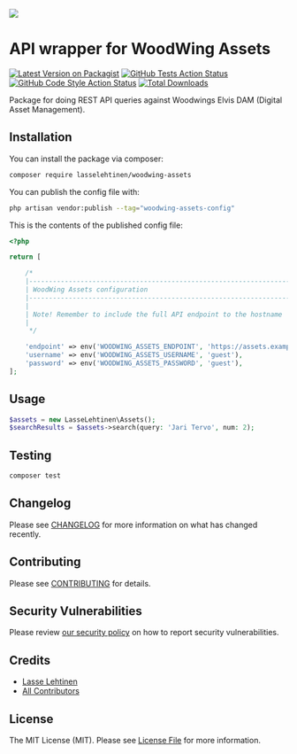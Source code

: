 
[<img src="https://github-ads.s3.eu-central-1.amazonaws.com/support-ukraine.svg?t=1" />](https://supportukrainenow.org)

# API wrapper for WoodWing Assets

[![Latest Version on Packagist](https://img.shields.io/packagist/v/lasselehtinen/woodwing-assets.svg?style=flat-square)](https://packagist.org/packages/lasselehtinen/woodwing-assets)
[![GitHub Tests Action Status](https://img.shields.io/github/workflow/status/lasselehtinen/woodwing-assets/run-tests?label=tests)](https://github.com/lasselehtinen/woodwing-assets/actions?query=workflow%3Arun-tests+branch%3Amain)
[![GitHub Code Style Action Status](https://img.shields.io/github/workflow/status/lasselehtinen/woodwing-assets/Check%20&%20fix%20styling?label=code%20style)](https://github.com/lasselehtinen/woodwing-assets/actions?query=workflow%3A"Check+%26+fix+styling"+branch%3Amain)
[![Total Downloads](https://img.shields.io/packagist/dt/lasselehtinen/woodwing-assets.svg?style=flat-square)](https://packagist.org/packages/lasselehtinen/woodwing-assets)

Package for doing REST API queries against Woodwings Elvis DAM (Digital Asset Management).

## Installation

You can install the package via composer:

```bash
composer require lasselehtinen/woodwing-assets
```
You can publish the config file with:

```bash
php artisan vendor:publish --tag="woodwing-assets-config"
```

This is the contents of the published config file:

```php
<?php

return [

    /*
    |--------------------------------------------------------------------------
    | WoodWing Assets configuration
    |--------------------------------------------------------------------------
    |
    | Note! Remember to include the full API endpoint to the hostname
    |
     */

    'endpoint' => env('WOODWING_ASSETS_ENDPOINT', 'https://assets.example.com/services'),
    'username' => env('WOODWING_ASSETS_USERNAME', 'guest'),
    'password' => env('WOODWING_ASSETS_PASSWORD', 'guest'),
];
```

## Usage

```php
$assets = new LasseLehtinen\Assets();
$searchResults = $assets->search(query: 'Jari Tervo', num: 2);
```

## Testing

```bash
composer test
```

## Changelog

Please see [CHANGELOG](CHANGELOG.md) for more information on what has changed recently.

## Contributing

Please see [CONTRIBUTING](https://github.com/spatie/.github/blob/main/CONTRIBUTING.md) for details.

## Security Vulnerabilities

Please review [our security policy](../../security/policy) on how to report security vulnerabilities.

## Credits

- [Lasse Lehtinen](https://github.com/lasselehtinen)
- [All Contributors](../../contributors)

## License

The MIT License (MIT). Please see [License File](LICENSE.md) for more information.
